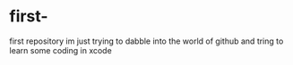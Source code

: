 # first-
first repository 
im just trying to dabble into the world of github and tring to learn some coding in xcode
